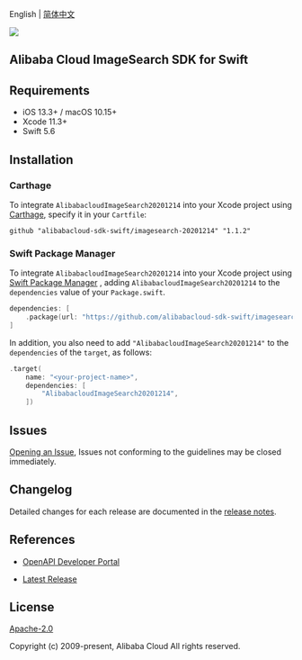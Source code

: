 English | [简体中文](README-CN.md)

![](https://aliyunsdk-pages.alicdn.com/icons/AlibabaCloud.svg)

## Alibaba Cloud ImageSearch SDK for Swift

## Requirements

- iOS 13.3+ / macOS 10.15+
- Xcode 11.3+
- Swift 5.6

## Installation

### Carthage

To integrate `AlibabacloudImageSearch20201214` into your Xcode project using [Carthage](https://github.com/Carthage/Carthage), specify it in your `Cartfile`:

```ogdl
github "alibabacloud-sdk-swift/imagesearch-20201214" "1.1.2"
```

### Swift Package Manager

To integrate `AlibabacloudImageSearch20201214` into your Xcode project using [Swift Package Manager](https://swift.org/package-manager/) , adding `AlibabacloudImageSearch20201214` to the `dependencies` value of your `Package.swift`.

```swift
dependencies: [
    .package(url: "https://github.com/alibabacloud-sdk-swift/imagesearch-20201214.git", from: "1.1.2")
]
```

In addition, you also need to add `"AlibabacloudImageSearch20201214"` to the `dependencies` of the `target`, as follows:

```swift
.target(
    name: "<your-project-name>",
    dependencies: [
        "AlibabacloudImageSearch20201214",
    ])
```

## Issues

[Opening an Issue](https://github.com/alibabacloud-sdk-swift/imagesearch-20201214/issues/new), Issues not conforming to the guidelines may be closed immediately.

## Changelog

Detailed changes for each release are documented in the [release notes](./ChangeLog.txt).

## References

* [OpenAPI Developer Portal](https://next.api.alibabacloud.com/home)
- [Latest Release](https://github.com/alibabacloud-sdk-swift/imagesearch-20201214)

## License

[Apache-2.0](http://www.apache.org/licenses/LICENSE-2.0)

Copyright (c) 2009-present, Alibaba Cloud All rights reserved.
